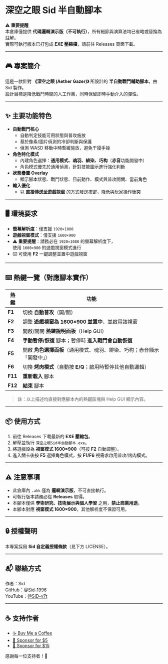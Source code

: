 # 深空之眼 Sid 半自動腳本

⚠️ **重要提醒**  
本倉庫僅提供 **代碼邏輯演示版（不可執行）**，所有細節與演算法均已省略或替換為註解。  
實際可執行版本已打包成 **EXE 壓縮檔**，請前往 Releases 頁面下載。  

---

## 🎮 專案簡介
這是一款針對 **《深空之眼 (Aether Gazer)》** 所設計的 **半自動戰鬥輔助腳本**，由 Sid 製作。  
設計目標是降低戰鬥時間的人工作業，同時保留即時手動介入的彈性。

---

## ✨ 主要功能特色
- **自動戰鬥核心**
  - 自動判定技能可用狀態與普攻施放
  - 基於像素/圖片偵測的冷卻判斷與保護
  - 偵測 WASD 移動中時暫緩施放，避免干擾手操
- **角色特化模式**
  - 內建角色選擇：**通用模式、魂羽、緋染、巧构**（**赤音**功能開發中）
  - 角色模式優先於通用偵測，針對技能圖示進行強化判斷
- **狀態疊圖 Overlay**
  - 顯示腳本狀態、戰鬥狀態、目前動作、模式與普攻開關、當前角色
- **輸入優化**
  - 以 **直接傳送至遊戲視窗** 的方式發送按鍵，降低與玩家操作衝突

---

## 🖥 環境要求

- **螢幕解析度**：僅支援 `1920×1080`
- **遊戲視窗模式**：僅支援 `1600×900`
- ⚠️ **重要提醒**：請務必在 `1920×1080` 的螢幕解析度下，  
  使用 `1600×900` 的遊戲視窗模式進行
- ⌨️ 可使用 **F2** 一鍵調整並置中遊戲視窗


---

## ⌨️ 熱鍵一覽（對應腳本實作）
| 熱鍵 | 功能 |
|---|---|
| **F1** | 切換 **自動普攻**（開/關） |
| **F2** | 調整 **遊戲視窗為 1600×900 並置中**，並啟用該視窗 |
| **F3** | 開啟/關閉 **熱鍵說明面板**（Help GUI） |
| **F4** | **手動暫停/恢復** 腳本；暫停時 **進入戰鬥會自動恢復** |
| **F5** | 開啟 **角色選擇面板**（通用模式、魂羽、緋染、巧构；赤音顯示「開發中」） |
| **F6** | 切換 **烤肉模式**（自動按 **E/Q**；啟用時暫停其他自動邏輯） |
| **F11** | **重新載入** 腳本 |
| **F12** | **結束** 腳本 |

> 註：以上描述均直接對應腳本內的熱鍵區塊與 Help GUI 顯示內容。

---

## 📦 使用方式
1. 前往 Releases 下載最新的 **EXE 壓縮包**。  
2. 解壓並執行 `深空之眼Sid半自動腳本.exe`。  
3. 將遊戲設為 **視窗模式 1600×900**（可按 **F2** 自動調整）。  
4. 進入關卡後按 **F5** 選擇角色模式，按 **F1/F6** 視需求啟用普攻/烤肉模式。  

---

## ⚠️ 注意事項
- 此倉庫內 `.ahk` 僅為 **邏輯演示版**，不可直接執行。  
- 可執行版本請務必從 **Releases** 取得。  
- 本腳本僅供 **學術研究、技術展示與個人學習** 之用，**禁止商業用途**。  
- 本腳本對應 **視窗模式 1600×900**，其他解析度不保證可用。  

---

## 🔒 授權聲明
本專案採用 **Sid 自定義授權條款**（見下方 LICENSE）。

---

## 📬 聯絡方式
作者：Sid  
GitHub：[@Sid-1996](https://github.com/Sid-1996)  
YouTube：[@SID-v7t](https://www.youtube.com/@SID-v7t)

---

## ☕ 支持作者
- [☕ Buy Me a Coffee](https://p.ecpay.com.tw/E0E3A)  
- [🔗 Sponsor for $5](https://www.paypal.com/ncp/payment/ARWX3ZS893UKU)  
- [🔗 Sponsor for $15](https://www.paypal.com/ncp/payment/4YCFVARX3ADGW)  

感謝每一位支持者！💖
